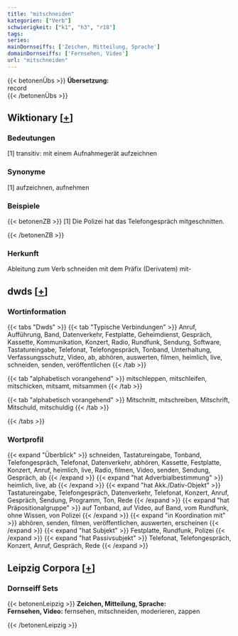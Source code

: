 ```yaml
---
title: "mitschneiden"
kategorien: ["Verb"]
schwierigkeit: ["k1", "h3", "r18"]
tags:
series:
mainDornseiffs: ['Zeichen, Mitteilung, Sprache']
domainDornseiffs: ['Fernsehen, Video']
url: "mitschneiden"
---
```


{{< betonenÜbs >}}
**Übersetzung:**  
record  
{{< /betonenÜbs >}}

## Wiktionary [[+](https://de.wiktionary.org/wiki/mitschneiden)]

### Bedeutungen
[1] transitiv: mit einem Aufnahmegerät aufzeichnen  

### Synonyme
[1] aufzeichnen, aufnehmen  

### Beispiele
{{< betonenZB >}}
[1] Die Polizei hat das Telefongespräch mitgeschnitten.  

{{< /betonenZB >}}
### Herkunft
Ableitung zum Verb schneiden mit dem Präfix (Derivatem) mit-  



## dwds [[+](https://www.dwds.de/wb/mitschneiden)]

### Wortinformation
{{< tabs "Dwds" >}}
{{< tab "Typische Verbindungen" >}}
Anruf, Aufführung, Band, Datenverkehr, Festplatte, Geheimdienst, Gespräch, Kassette, Kommunikation, Konzert, Radio, Rundfunk, Sendung, Software, Tastatureingabe, Telefonat, Telefongespräch, Tonband, Unterhaltung, Verfassungsschutz, Video, ab, abhören, auswerten, filmen, heimlich, live, schneiden, senden, veröffentlichen
{{< /tab >}}

{{< tab "alphabetisch vorangehend" >}}
mitschleppen, mitschleifen, mitschicken, mitsamt, mitsammen
{{< /tab >}}

{{< tab "alphabetisch vorangehend" >}}
Mitschnitt, mitschreiben, Mitschrift, Mitschuld, mitschuldig
{{< /tab >}}

{{< /tabs >}}

### Wortprofil
{{< expand "Überblick" >}} schneiden, Tastatureingabe, Tonband, Telefongespräch, Telefonat, Datenverkehr, abhören, Kassette, Festplatte, Konzert, Anruf, heimlich, live, Radio, filmen, Video, senden, Sendung, Gespräch, ab {{< /expand >}}
{{< expand "hat Adverbialbestimmung" >}} heimlich, live, ab {{< /expand >}}
{{< expand "hat Akk./Dativ-Objekt" >}} Tastatureingabe, Telefongespräch, Datenverkehr, Telefonat, Konzert, Anruf, Gespräch, Sendung, Programm, Ton, Rede {{< /expand >}}
{{< expand "hat Präpositionalgruppe" >}} auf Tonband, auf Video, auf Band, vom Rundfunk, ohne Wissen, von Polizei {{< /expand >}}
{{< expand "in Koordination mit" >}} abhören, senden, filmen, veröffentlichen, auswerten, erscheinen {{< /expand >}}
{{< expand "hat Subjekt" >}} Festplatte, Rundfunk, Polizei {{< /expand >}}
{{< expand "hat Passivsubjekt" >}} Telefonat, Telefongespräch, Konzert, Anruf, Gespräch, Rede {{< /expand >}}

## Leipzig Corpora [[+](https://corpora.uni-leipzig.de/en/res?word=mitschneiden&corpusId=deu_newscrawl-public_2018)]

### Dornseiff Sets
{{< betonenLeipzig >}}
**Zeichen, Mitteilung, Sprache:**  
**Fernsehen, Video:** fernsehen, mitschneiden, moderieren, zappen  

{{< /betonenLeipzig >}}
